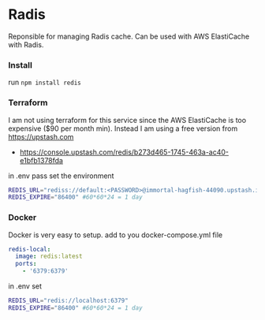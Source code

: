 # Radis

Reponsible for managing Radis cache. Can be used with AWS ElastiCache with Radis.

### Install

run `npm install redis`

### Terraform

I am not using terraform for this service since the AWS ElastiCache is too expensive ($90 per month min). Instead I am using a free version from https://upstash.com

- https://console.upstash.com/redis/b273d465-1745-463a-ac40-e1bfb1378fda

in .env pass set the environment

```bash
REDIS_URL="rediss://default:<PASSWORD>@immortal-hagfish-44090.upstash.io:6379"
REDIS_EXPIRE="86400" #60*60*24 = 1 day
```

### Docker

Docker is very easy to setup. add to you docker-compose.yml file

```yml
redis-local:
  image: redis:latest
  ports:
    - '6379:6379'
```

in .env set

```bash
REDIS_URL="redis://localhost:6379"
REDIS_EXPIRE="86400" #60*60*24 = 1 day
```
